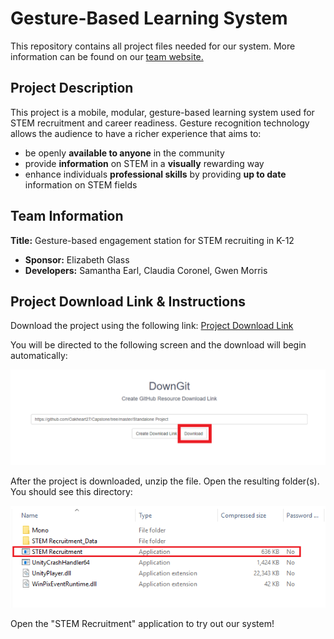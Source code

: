 # Gesture-Based Learning System
This repository contains all project files needed for our system. More information can be found on our [team website.](https://www.cefns.nau.edu/capstone/projects/CS/2019/SciKids-S19/index.html)  
## Project Description
This project is a mobile, modular, gesture-based learning system used for STEM recruitment and career readiness. Gesture recognition technology allows the audience to have a richer experience that aims to:
- be openly **available to anyone** in the community
- provide **information** on STEM in a **visually** rewarding way
- enhance individuals **professional skills** by providing **up to date** information on STEM fields 
## Team Information
**Title:** Gesture-based engagement station for STEM recruiting in K-12
- **Sponsor:** Elizabeth Glass
- **Developers:** Samantha Earl, Claudia Coronel, Gwen Morris
## Project Download Link & Instructions
Download the project using the following link: 
[Project Download Link](https://minhaskamal.github.io/DownGit/#/home?url=https://github.com/Oakheart27/Capstone/tree/master/Standalone%20Project)

You will be directed to the following screen and the download will begin automatically: </br>

![DownGit](https://github.com/Oakheart27/Capstone/blob/master/Extra%20Information/Images/downgit.png)</br>


After the project is downloaded, unzip the file. Open the resulting folder(s). You should see this directory:</br>

![Folder](https://github.com/Oakheart27/Capstone/blob/master/Extra%20Information/Images/opening_app.png)</br>

Open the "STEM Recruitment" application to try out our system!

